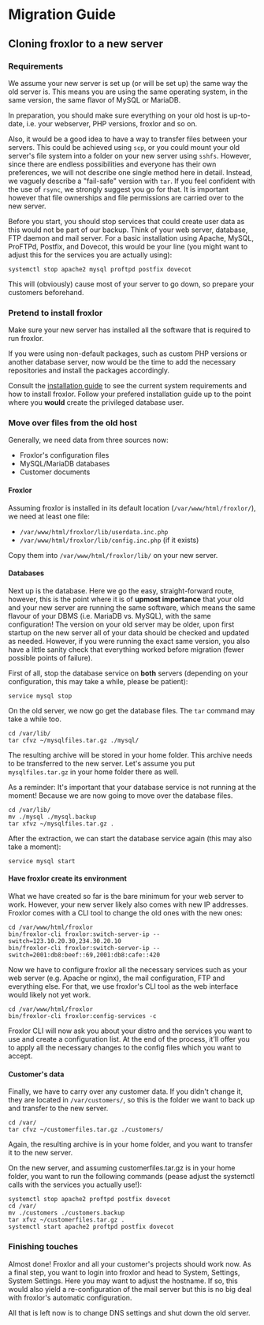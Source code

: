 <script setup>

</script>
# Migration Guide

## Cloning froxlor to a new server

### Requirements
We assume your new server is set up (or will be set up) the same way the old server is. This means you are using the same operating system, in the same version, the same flavor of MySQL or MariaDB.

In preparation, you should make sure everything on your old host is up-to-date, i.e. your webserver, PHP versions, froxlor and so on.

Also, it would be a good idea to have a way to transfer files between your servers. This could be achieved using `scp`, or you could mount your old server's file system into a folder on your new server using `sshfs`. However, since there are endless possibilities and everyone has their own preferences, we will not describe one single method here in detail. Instead, we vaguely describe a "fail-safe" version with `tar`. If you feel confident with the use of `rsync`, we strongly suggest you go for that. It is important however that file ownerships and file permissions are carried over to the new server.

Before you start, you should stop services that could create user data as this would not be part of our backup. Think of your web server, database, FTP daemon and mail server. For a basic installation using Apache, MySQL, ProFTPd, Postfix, and Dovecot, this would be your line (you might want to adjust this for the services you are actually using):
```shell
systemctl stop apache2 mysql proftpd postfix dovecot
```

This will (obviously) cause most of your server to go down, so prepare your customers beforehand.

### Pretend to install froxlor
Make sure your new server has installed all the software that is required to run froxlor.

If you were using non-default packages, such as custom PHP versions or another database server, now would be the time to add the necessary repositories and install the packages accordingly.

Consult the [installation guide](../installation/) to see the current system requirements and how to install froxlor. Follow your prefered installation guide up to the point where you **would** create the privileged database user.

### Move over files from the old host
Generally, we need data from three sources now:
* Froxlor's configuration files
* MySQL/MariaDB databases
* Customer documents

#### Froxlor
Assuming froxlor is installed in its default location (`/var/www/html/froxlor/`), we need at least one file:
* `/var/www/html/froxlor/lib/userdata.inc.php`
* `/var/www/html/froxlor/lib/config.inc.php` (if it exists)

Copy them into `/var/www/html/froxlor/lib/` on your new server.

#### Databases
Next up is the database. Here we go the easy, straight-forward route, however, this is the point where it is of **upmost importance** that your old and your new server are running the same software, which means the same flavour of your DBMS (i.e. MariaDB vs. MySQL), with the same configuration! The version on your old server may be older, upon first startup on the new server all of your data should be checked and updated as needed. However, if you were running the exact same version, you also have a little sanity check that everything worked before migration (fewer possible points of failure).

First of all, stop the database service on **both** servers (depending on your configuration, this may take a while, please be patient):
```shell
service mysql stop
```

On the old server, we now go get the database files. The `tar` command may take a while too.
```shell
cd /var/lib/
tar cfvz ~/mysqlfiles.tar.gz ./mysql/
```

The resulting archive will be stored in your home folder. This archive needs to be transferred to the new server. Let's assume you put `mysqlfiles.tar.gz` in your home folder there as well.

As a reminder: It's important that your database service is not running at the moment! Because we are now going to move over the database files.
```shell
cd /var/lib/
mv ./mysql ./mysql.backup
tar xfvz ~/mysqlfiles.tar.gz .
```

After the extraction, we can start the database service again (this may also take a moment):
```shell
service mysql start
```

#### Have froxlor create its environment
What we have created so far is the bare minimum for your web server to work. However, your new server likely also comes with new IP addresses. Froxlor comes with a CLI tool to change the old ones with the new ones:
```shell
cd /var/www/html/froxlor
bin/froxlor-cli froxlor:switch-server-ip --switch=123.10.20.30,234.30.20.10
bin/froxlor-cli froxlor:switch-server-ip --switch=2001:db8:beef::69,2001:db8:cafe::420
```

Now we have to configure froxlor all the necessary services such as your web server (e.g. Apache or nginx), the mail configuration, FTP and everything else. For that, we use froxlor's CLI tool as the web interface would likely not yet work.
```shell
cd /var/www/html/froxlor
bin/froxlor-cli froxlor:config-services -c
```

Froxlor CLI will now ask you about your distro and the services you want to use and create a configuration list. At the end of the process, it'll offer you to apply all the necessary changes to the config files which you want to accept.

#### Customer's data
Finally, we have to carry over any customer data. If you didn't change it, they are located in `/var/customers/`, so this is the folder we want to back up and transfer to the new server.
```shell
cd /var/
tar cfvz ~/customerfiles.tar.gz ./customers/
```

Again, the resulting archive is in your home folder, and you want to transfer it to the new server.

On the new server, and assuming customerfiles.tar.gz is in your home folder, you want to run the following commands (pease adjust the systemctl calls with the services you actually use!):
```shell
systemctl stop apache2 proftpd postfix dovecot
cd /var/
mv ./customers ./customers.backup
tar xfvz ~/customerfiles.tar.gz .
systemctl start apache2 proftpd postfix dovecot
```

### Finishing touches
Almost done! Froxlor and all your customer's projects should work now. As a final step, you want to login into froxlor and head to System, Settings, System Settings. Here you may want to adjust the hostname. If so, this would also yield a re-configuration of the mail server but this is no big deal with froxlor's automatic configuration.

All that is left now is to change DNS settings and shut down the old server.